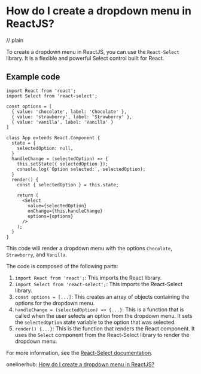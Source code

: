 # How do I create a dropdown menu in ReactJS?
// plain

To create a dropdown menu in ReactJS, you can use the `React-Select` library. It is a flexible and powerful Select control built for React.

## Example code

```
import React from 'react';
import Select from 'react-select';

const options = [
  { value: 'chocolate', label: 'Chocolate' },
  { value: 'strawberry', label: 'Strawberry' },
  { value: 'vanilla', label: 'Vanilla' }
]

class App extends React.Component {
  state = {
    selectedOption: null,
  }
  handleChange = (selectedOption) => {
    this.setState({ selectedOption });
    console.log(`Option selected:`, selectedOption);
  }
  render() {
    const { selectedOption } = this.state;

    return (
      <Select
        value={selectedOption}
        onChange={this.handleChange}
        options={options}
      />
    );
  }
}
```

This code will render a dropdown menu with the options `Chocolate`, `Strawberry`, and `Vanilla`.

The code is composed of the following parts:

1. `import React from 'react';`: This imports the React library.
2. `import Select from 'react-select';`: This imports the React-Select library.
3. `const options = [...]`: This creates an array of objects containing the options for the dropdown menu.
4. `handleChange = (selectedOption) => {...}`: This is a function that is called when the user selects an option from the dropdown menu. It sets the `selectedOption` state variable to the option that was selected.
5. `render() {...}`: This is the function that renders the React component. It uses the `Select` component from the React-Select library to render the dropdown menu.

For more information, see the [React-Select documentation](https://react-select.com/home).

onelinerhub: [How do I create a dropdown menu in ReactJS?](https://onelinerhub.com/reactjs/how-do-i-create-a-dropdown-menu-in-reactjs)